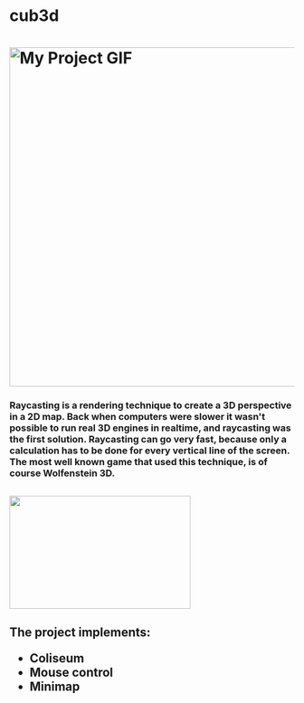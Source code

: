 # cub3d
<h1> 
  <img src="./cub.gif" alt="My Project GIF" width="800" height="600">
</h1>
<h3>
  Raycasting is a rendering technique to create a 3D perspective in a 2D map. Back when computers were slower it wasn't possible to run real 3D engines in realtime, and raycasting was the first solution. Raycasting can go very fast, because only a calculation has to be done for every vertical line of the screen. The most well known game that used this technique, is of course Wolfenstein 3D.
</h3>
<h2>
  <img alt="" src="https://lodev.org/cgtutor/images/wolf3d.jpg" style="width: 320px; height: 200px;">
</h2>
<h2>
  The project implements:
  <ul>
   <li>Сoliseum</li>
   <li>Mouse control</li>
   <li>Minimap</li>
  </ul>
</h2>
